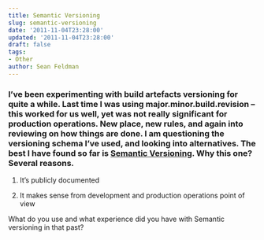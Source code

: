 ```yaml
---
title: Semantic Versioning
slug: semantic-versioning
date: '2011-11-04T23:28:00'
updated: '2011-11-04T23:28:00'
draft: false
tags:
- Other
author: Sean Feldman
---
```


### I’ve been experimenting with build artefacts versioning for quite a while. Last time I was using major.minor.build.revision – this worked for us well, yet was not really significant for production operations. New place, new rules, and again into reviewing on how things are done. I am questioning the versioning schema I’ve used, and looking into alternatives. The best I have found so far is [Semantic Versioning](http://semver.org/). Why this one? Several reasons.

1. It’s publicly documented

2. It makes sense from development and production operations point of view

What do you use and what experience did you have with Semantic versioning in that past?


